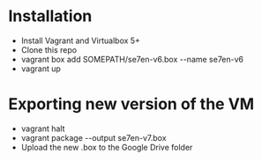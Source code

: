 Installation
===
- Install Vagrant and Virtualbox 5+
- Clone this repo
- vagrant box add SOMEPATH/se7en-v6.box --name se7en-v6
- vagrant up

Exporting new version of the VM
===
- vagrant halt
- vagrant package --output se7en-v7.box
- Upload the new .box to the Google Drive folder

